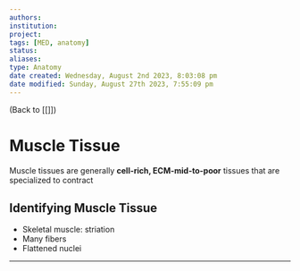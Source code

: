 ```yaml
---
authors: 
institution: 
project: 
tags: [MED, anatomy]
status: 
aliases: 
type: Anatomy
date created: Wednesday, August 2nd 2023, 8:03:08 pm
date modified: Sunday, August 27th 2023, 7:55:09 pm
---
```


(Back to [[]])

# Muscle Tissue

Muscle tissues are generally **cell-rich, ECM-mid-to-poor** tissues that are specialized to contract

## Identifying Muscle Tissue
- Skeletal muscle: striation
- Many fibers
- Flattened nuclei

---

